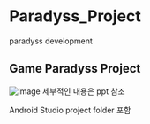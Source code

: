 # Paradyss_Project
paradyss development

## Game Paradyss Project
![image](https://user-images.githubusercontent.com/56705742/126461778-fcdd681d-230c-4cb9-9e0f-96b96118c733.png)
 세부적인 내용은 ppt 참조
 
 Android Studio project folder 포함
